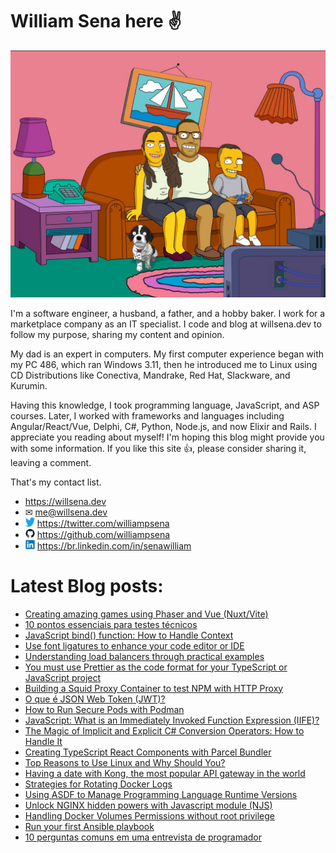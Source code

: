 # William Sena here ✌

![william sena family](/images/willsena-family.jpg)

I'm a software engineer, a husband, a father, and a hobby baker. I work for a marketplace company as an IT specialist. I code and blog at willsena.dev to follow my purpose, sharing my content and opinion.

My dad is an expert in computers. My first computer experience began with my PC 486, which ran Windows 3.11, then he introduced me to Linux using CD Distributions like Conectiva, Mandrake, Red Hat, Slackware, and Kurumin.

Having this knowledge, I took programming language, JavaScript, and ASP courses. Later, I worked with frameworks and languages including Angular/React/Vue, Delphi, C#, Python, Node.js, and now Elixir and Rails.
I appreciate you reading about myself! I'm hoping this blog might provide you with some information. If you like this site 👍, please consider sharing it, leaving a comment.

That's my contact list.

* https://willsena.dev
* ✉ me@willsena.dev
* <img src="./images/twitter.svg" width="15rem" /> https://twitter.com/williampsena
* <img src="./images/github.svg" width="15rem" /> https://github.com/williampsena
* <img src="./images/linkedin.svg" width="15rem" /> https://br.linkedin.com/in/senawilliam


# Latest Blog posts:

- [Creating amazing games using Phaser and Vue (Nuxt/Vite)](https://willsena.dev/creating-amazing-games-using-phaser-and-vue-nuxt-vite)
- [10 pontos essenciais para testes técnicos](https://willsena.dev/10-pontos-essencias-testes-tecnicos/)
- [JavaScript bind() function: How to Handle Context](https://willsena.dev/javascript-bind-function-how-to-handle-context/)
- [Use font ligatures to enhance your code editor or IDE](https://willsena.dev/use-font-ligatures-to-enhance-your-code-editor-or-ide/)
- [Understanding load balancers through practical examples](https://willsena.dev/understanding-load-balancers-through-practical-examples/)
- [You must use Prettier as the code format for your TypeScript or JavaScript project](https://willsena.dev/you-must-use-prettier-as-the-code-format-for-your-typescript-or-javascript-project/)
- [Building a Squid Proxy Container to test NPM with HTTP Proxy](https://willsena.dev/building-a-squid-proxy-container-to-test-npm-with-http-proxy/)
- [O que é JSON Web Token (JWT)?](https://willsena.dev/o-que-sao-json-web-tokens-jwt/)
- [How to Run Secure Pods with Podman](https://willsena.dev/how-to-run-secure-pods-with-podman/)
- [JavaScript: What is an Immediately Invoked Function Expression (IIFE)?](https://willsena.dev/javascript-what-is-an-immediately-invoked-function-expression-iife/)
- [The Magic of Implicit and Explicit C# Conversion Operators: How to Handle It](https://willsena.dev/the-magic-of-implicit-and-explicit-c-conversion-operators-how-to-handle-it/)
- [Creating TypeScript React Components with Parcel Bundler](https://willsena.dev/creating-typescript-react-components-with-parcel-bundler/)
- [Top Reasons to Use Linux and Why Should You?](https://willsena.dev/top-reasons-and-why-should-you-use-linux/)
- [Having a date with Kong, the most popular API gateway in the world](https://willsena.dev/having-a-date-with-kong-the-most-popular-api-gateway-in-the-world/)
- [Strategies for Rotating Docker Logs](https://willsena.dev/strategies-for-rotating-docker-logs/)
- [Using ASDF to Manage Programming Language Runtime Versions](https://willsena.dev/using-asdf-to-manage-programming-language-runtime-versions/)
- [Unlock NGINX hidden powers with Javascript module (NJS)](https://willsena.dev/unlock-nginx-hidden-powers-with-javascript-module-njs/)
- [Handling Docker Volumes Permissions without root privilege](https://willsena.dev/handling-docker-volumes-permissions-without-root-privilege/)
- [Run your first Ansible playbook](https://willsena.dev/run-your-first-ansible-playbook/)
- [10 perguntas comuns em uma entrevista de programador](https://willsena.dev/10-perguntas-comuns-em-uma-entrevista-de-programador/)